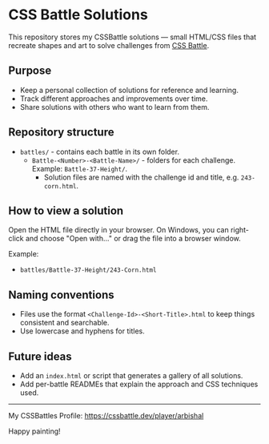 # CSS Battle Solutions

This repository stores my CSSBattle solutions — small HTML/CSS files that recreate shapes and art to solve challenges from [CSS Battle](https://cssbattle.dev).

## Purpose
- Keep a personal collection of solutions for reference and learning.
- Track different approaches and improvements over time.
- Share solutions with others who want to learn from them.

## Repository structure
- `battles/` - contains each battle in its own folder.
  - `Battle-<Number>-<Battle-Name>/` - folders for each challenge. Example: `Battle-37-Height/`.
    - Solution files are named with the challenge id and title, e.g. `243-corn.html`.

## How to view a solution
Open the HTML file directly in your browser. On Windows, you can right-click and choose "Open with..." or drag the file into a browser window.

Example:
- `battles/Battle-37-Height/243-Corn.html`

## Naming conventions
- Files use the format `<Challenge-Id>-<Short-Title>.html` to keep things consistent and searchable.
- Use lowercase and hyphens for titles.

## Future ideas
- Add an `index.html` or script that generates a gallery of all solutions.
- Add per-battle READMEs that explain the approach and CSS techniques used.

---

My CSSBattles Profile: https://cssbattle.dev/player/arbishal

Happy painting!